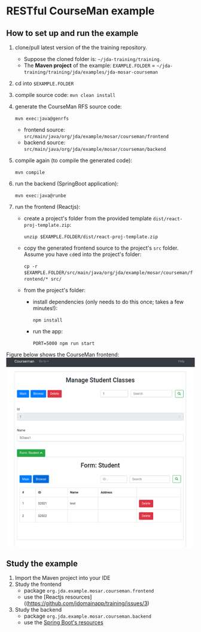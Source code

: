 # RESTful CourseMan example

## How to set up and run the example
1. clone/pull latest version of the the training repository.
   - Suppose the cloned folder is: `~/jda-training/training`.
   - The **Maven project** of the example:
      `EXAMPLE.FOLDER` = `~/jda-training/training/jda/examples/jda-mosar-courseman`

2. cd into `$EXAMPLE.FOLDER`
3. compile source code: `mvn clean install`
4. generate the CourseMan RFS source code:

   `mvn exec:java@genrfs`

   - frontend source: `src/main/java/org/jda/example/mosar/courseman/frontend`
   - backend source: `src/main/java/org/jda/example/mosar/courseman/backend`
5. compile again (to compile the generated code): 

    `mvn compile`

6. run the backend (SpringBoot application):

    `mvn exec:java@runbe`
7. run the frontend (Reactjs):
   - create a project's folder from the provided template `dist/react-proj-template.zip`:

     `unzip $EXAMPLE.FOLDER/dist/react-proj-template.zip`

   - copy the generated frontend source to the project's `src` folder. Assume you have `cd`ed into the project's folder:

     `cp -r $EXAMPLE.FOLDER/src/main/java/org/jda/example/mosar/courseman/frontend/* src/`
    
   - from the project's folder:
     - install dependencies (only needs to do this once; takes a few minutes!):

       `npm install`

     - run the app:

       `PORT=5000 npm run start`

Figure below shows the CourseMan frontend:
![RESTful CourseMan example](https://github.com/jdomainapp/jda/blob/main/modules/mosar/docs/images/FrontEnd-CourseMan.png)

## Study the example
1. Import the Maven project into your IDE
2. Study the frontend
   - package `org.jda.example.mosar.courseman.frontend`
   - use the [Reactjs resources]((https://github.com/jdomainapp/training/issues/3)
3. Study the backend
   - package `org.jda.example.mosar.courseman.backend`
   - use the [Spring Boot's resources](https://github.com/jdomainapp/training/issues/2)
